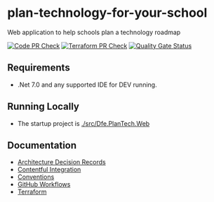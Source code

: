 # plan-technology-for-your-school

Web application to help schools plan a technology roadmap

[![Code PR Check](https://github.com/DFE-Digital/plan-technology-for-your-school/actions/workflows/code-pr-check.yml/badge.svg)](https://github.com/DFE-Digital/plan-technology-for-your-school/actions/workflows/code-pr-check.yml)
[![Terraform PR Check](https://github.com/DFE-Digital/plan-technology-for-your-school/actions/workflows/terraform-pr-check.yml/badge.svg?branch=main)](https://github.com/DFE-Digital/plan-technology-for-your-school/actions/workflows/terraform-pr-check.yml)
[![Quality Gate Status](https://sonarcloud.io/api/project_badges/measure?project=DFE-Digital_school-account&metric=alert_status)](https://sonarcloud.io/summary/new_code?id=DFE-Digital_plan-technology-for-your-school)

## Requirements

- .Net 7.0 and any supported IDE for DEV running.

## Running Locally

- The startup project is [./src/Dfe.PlanTech.Web](./src/Dfe.PlanTech.Web)

## Documentation 

- [Architecture Decision Records](./docs/adr/README.md)
- [Contentful Integration](./docs/Contentful-Integration.md)
- [Conventions](./docs/Conventions.md)
- [GitHub Workflows](./docs/GitHub-Workflows.md)
- [Terraform](./terraform/README.md)
